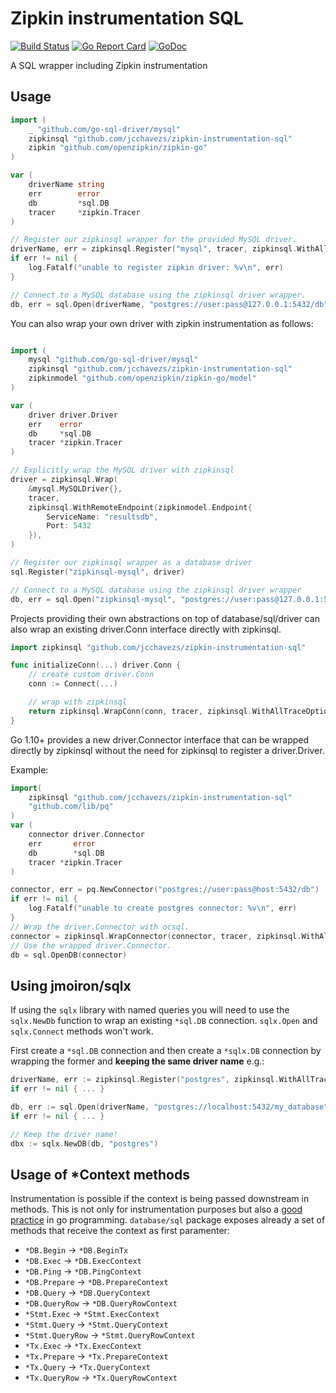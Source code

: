 # Zipkin instrumentation SQL

[![Build Status](https://travis-ci.com/jcchavezs/zipkin-instrumentation-sql.svg?branch=master)](https://travis-ci.com/jcchavezs/zipkin-instrumentation-sql)
[![Go Report Card](https://goreportcard.com/badge/github.com/jcchavezs/zipkin-instrumentation-sql)](https://goreportcard.com/report/github.com/jcchavezs/zipkin-instrumentation-sql)
[![GoDoc](https://godoc.org/github.com/jcchavezs/zipkin-instrumentation-sql?status.svg)](https://godoc.org/github.com/jcchavezs/zipkin-instrumentation-sql)

A SQL wrapper including Zipkin instrumentation

## Usage

```go
import (
    _ "github.com/go-sql-driver/mysql"
    zipkinsql "github.com/jcchavezs/zipkin-instrumentation-sql"
    zipkin "github.com/openzipkin/zipkin-go"
)

var (
    driverName string
    err        error
    db         *sql.DB
    tracer     *zipkin.Tracer
)

// Register our zipkinsql wrapper for the provided MySQL driver.
driverName, err = zipkinsql.Register("mysql", tracer, zipkinsql.WithAllTraceOptions())
if err != nil {
    log.Fatalf("unable to register zipkin driver: %v\n", err)
}

// Connect to a MySQL database using the zipkinsql driver wrapper.
db, err = sql.Open(driverName, "postgres://user:pass@127.0.0.1:5432/db")
```

You can also wrap your own driver with zipkin instrumentation as follows:

```go

import (
    mysql "github.com/go-sql-driver/mysql"
    zipkinsql "github.com/jcchavezs/zipkin-instrumentation-sql"
    zipkinmodel "github.com/openzipkin/zipkin-go/model"
)

var (
    driver driver.Driver
    err    error
    db     *sql.DB
    tracer *zipkin.Tracer
)

// Explicitly wrap the MySQL driver with zipkinsql
driver = zipkinsql.Wrap(
    &mysql.MySQLDriver{},
    tracer,
    zipkinsql.WithRemoteEndpoint(zipkinmodel.Endpoint{
        ServiceName: "resultsdb",
        Port: 5432
    }),
)

// Register our zipkinsql wrapper as a database driver
sql.Register("zipkinsql-mysql", driver)

// Connect to a MySQL database using the zipkinsql driver wrapper
db, err = sql.Open("zipkinsql-mysql", "postgres://user:pass@127.0.0.1:5432/db")
```

Projects providing their own abstractions on top of database/sql/driver can also wrap an existing driver.Conn interface directly with zipkinsql.

```go
import zipkinsql "github.com/jcchavezs/zipkin-instrumentation-sql"

func initializeConn(...) driver.Conn {
    // create custom driver.Conn
    conn := Connect(...)

    // wrap with zipkinsql
    return zipkinsql.WrapConn(conn, tracer, zipkinsql.WithAllTraceOptions())
}
```

Go 1.10+ provides a new driver.Connector interface that can be 
wrapped  directly by zipkinsql without the need for zipkinsql to
register a driver.Driver.

Example:

```go
import(
    zipkinsql "github.com/jcchavezs/zipkin-instrumentation-sql"
    "github.com/lib/pq"
)
var (
    connector driver.Connector
    err       error
    db        *sql.DB
    tracer *zipkin.Tracer
)

connector, err = pq.NewConnector("postgres://user:pass@host:5432/db")
if err != nil {
    log.Fatalf("unable to create postgres connector: %v\n", err)
}
// Wrap the driver.Connector with ocsql.
connector = zipkinsql.WrapConnector(connector, tracer, zipkinsql.WithAllTraceOptions())
// Use the wrapped driver.Connector.
db = sql.OpenDB(connector)
```

## Using jmoiron/sqlx

If using the `sqlx` library with named queries you will need to use the
`sqlx.NewDb` function to wrap an existing `*sql.DB` connection. `sqlx.Open` and `sqlx.Connect` methods won't work.

First create a `*sql.DB` connection and then create a `*sqlx.DB` connection by wrapping the former and **keeping the same driver name** e.g.:

```go
driverName, err := zipkinsql.Register("postgres", zipkinsql.WithAllTraceOptions())
if err != nil { ... }

db, err := sql.Open(driverName, "postgres://localhost:5432/my_database")
if err != nil { ... }

// Keep the driver name!
dbx := sqlx.NewDB(db, "postgres")
```

## Usage of *Context methods

Instrumentation is possible if the context is being passed downstream in methods.
This is not only for instrumentation purposes but also a [good practice](https://medium.com/@cep21/how-to-correctly-use-context-context-in-go-1-7-8f2c0fafdf39) in go programming. `database/sql` package exposes already a set of methods that receive the context as first paramenter:

- `*DB.Begin` -> `*DB.BeginTx`
- `*DB.Exec` -> `*DB.ExecContext`
- `*DB.Ping` -> `*DB.PingContext`
- `*DB.Prepare` -> `*DB.PrepareContext`
- `*DB.Query` -> `*DB.QueryContext`
- `*DB.QueryRow` -> `*DB.QueryRowContext`
- `*Stmt.Exec` -> `*Stmt.ExecContext`
- `*Stmt.Query` -> `*Stmt.QueryContext`
- `*Stmt.QueryRow` -> `*Stmt.QueryRowContext`
- `*Tx.Exec` -> `*Tx.ExecContext`
- `*Tx.Prepare` -> `*Tx.PrepareContext`
- `*Tx.Query` -> `*Tx.QueryContext`
- `*Tx.QueryRow` -> `*Tx.QueryRowContext`
